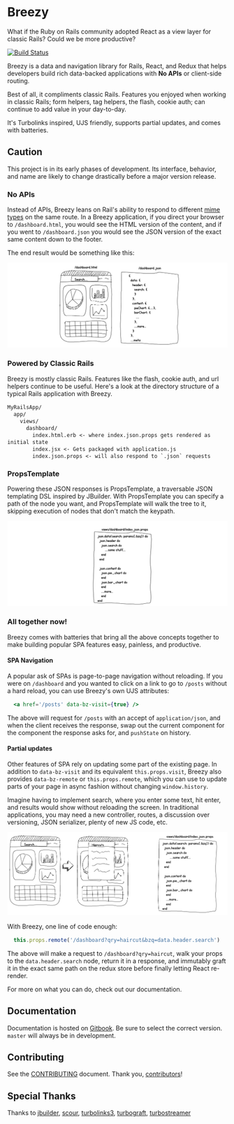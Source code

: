 # Breezy

What if the Ruby on Rails community adopted React as a view layer for classic Rails? Could we be more productive?

[![Build Status](https://circleci.com/gh/jho406/Breezy.svg?style=shield)](https://circleci.com/gh/jho406/Breezy)

Breezy is a data and navigation library for Rails, React, and Redux that helps developers build rich data-backed applications with **No APIs** or client-side routing.

Best of all, it compliments classic Rails. Features you enjoyed when working in classic Rails; form helpers, tag helpers, the flash, cookie auth; can continue to add value in your day-to-day.

It's Turbolinks inspired, UJS friendly, supports partial updates, and comes with batteries.

## Caution
This project is in its early phases of development. Its interface, behavior, and name are likely to change drastically before a major version release.

### No APIs

Instead of APIs, Breezy leans on Rail's ability to respond to different [mime types](https://apidock.com/rails/ActionController/MimeResponds/InstanceMethods/respond_to) on the same route. In a Breezy application, if you direct your browser to `/dashboard.html`, you would see the HTML version of the content, and if you went to `/dashboard.json` you would see the JSON version of the exact same content down to the footer.

The end result would be something like this:

![No Apis](docs/images/no_apis.png)

### Powered by Classic Rails
Breezy is mostly classic Rails. Features like the flash, cookie auth, and url helpers continue to be useful. Here's a look at the directory structure of a typical Rails application with Breezy.

```
MyRailsApp/
  app/
    views/
      dashboard/
        index.html.erb <- where index.json.props gets rendered as initial state
        index.jsx <- Gets packaged with application.js
        index.json.props <- will also respond to `.json` requests
```

### PropsTemplate
Powering these JSON responses is PropsTemplate, a traversable JSON templating DSL inspired by JBuilder. With PropsTemplate you can specify a path of the node you want, and PropsTemplate will walk the tree to it, skipping execution of nodes that don't match the keypath.

![No Apis](docs/images/props_template.png)

### All together now!
Breezy comes with batteries that bring all the above concepts together to make building popular SPA features easy, painless, and productive.

#### SPA Navigation
A popular ask of SPAs is page-to-page navigation without reloading. If you were on `/dashboard` and you wanted to click on a link to go to `/posts` without a hard reload, you can use Breezy's own UJS attributes:

```jsx
  <a href='/posts' data-bz-visit={true} />
```


The above will request for `/posts` with an accept of `application/json`, and when the client receives the response, swap out the current component for the component the response asks for, and `pushState` on history.

#### Partial updates
Other features of SPA rely on updating some part of the existing page. In addition to `data-bz-visit` and its equivalent `this.props.visit`, Breezy also provides `data-bz-remote` or `this.props.remote`, which you can use to update parts of your page in async fashion without changing `window.history`.

Imagine having to implement search, where you enter some text, hit enter, and results would show without reloading the screen. In traditional applications, you may need a new controller, routes, a discussion over versioning, JSON serializer, plenty of new JS code, etc.

![haircuts](docs/images/haircuts.png)

With Breezy, one line of code enough:

```javascript
  this.props.remote('/dashboard?qry=haircut&bzq=data.header.search')
```

The above will make a request to `/dashboard?qry=haircut`, walk your props to the `data.header.search` node, return it in a response, and immutably graft it in the exact same path on the redux store before finally letting React re-render.

For more on what you can do, check out our documentation.

## Documentation

Documentation is hosted on [Gitbook](https://jho406.gitbook.io/breezy). Be sure to select the correct version. `master` will always be in development.

## Contributing

See the [CONTRIBUTING] document. Thank you, [contributors]!

  [CONTRIBUTING]: CONTRIBUTING.md
  [contributors]: https://github.com/jho406/breezy/graphs/contributors

## Special Thanks

Thanks to [jbuilder](https://github.com/rails/jbuilder), [scour](https://github.com/rstacruz/scour), [turbolinks3](https://github.com/turbolinks/turbolinks-classic), [turbograft](https://github.com/Shopify/turbograft/), [turbostreamer](https://github.com/malomalo/turbostreamer)


